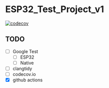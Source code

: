 # ESP32_Test_Project_v1

[![codecov](https://codecov.io/github/mikrotroniksolutions/ESP32_Test_Project_v1/branch/main/graph/badge.svg?token=CFI4PDF80H)](https://codecov.io/github/mikrotroniksolutions/ESP32_Test_Project_v1)

## TODO

- [ ] Google Test
  - [ ] ESP32
  - [ ] Native
- [ ] clangtidy
- [ ] codecov.io
- [x] github actions
